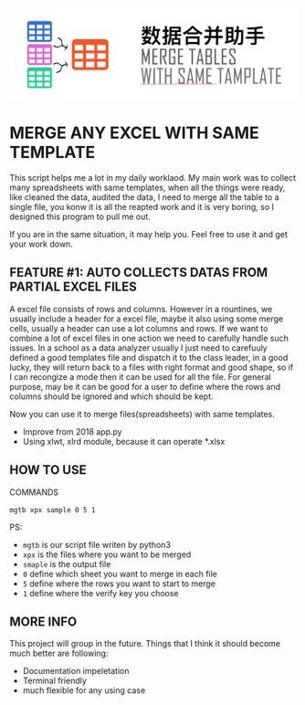 ![](https://raw.githubusercontent.com/starttolearning/mergetables/master/mergetables.png)

# MERGE ANY EXCEL WITH SAME TEMPLATE

This script helps me a lot in my daily worklaod. My main work was to collect many spreadsheets with same templates, when all the things were ready, like cleaned the data, audited the data, I need to merge all the table to a single file, you konw it is all the reapted work and it is very boring, so I designed this program to pull me out.

If you are in the same situation, it may help you. Feel free to use it and get your work down.

## FEATURE #1: AUTO COLLECTS DATAS FROM PARTIAL EXCEL FILES

A excel file consists of rows and columns.  However in a rountines, we usually include a header for a excel file, maybe it also using some merge cells, usually a header can use a lot columns and rows. If we want to combine a lot of excel files in one action we need to carefully handle such issues. In a school as a data analyzer usually I just need to carefuuly defined a good templates file and dispatch it to the class leader, in a good lucky, they will return back to a files with right format and good shape, so if I can recongize a mode then it can be used for all the file. For general purpose, may be it can be good for a user to define where the rows and columns should be ignored and which should be kept.  

Now you can use it to merge files(spreadsheets) with same templates.

- Improve from 2018 app.py
- Using xlwt, xlrd module, because it can operate *.xlsx

## HOW TO USE

COMMANDS

```shell
mgtb xpx sample 0 5 1
```

PS:

- `mgtb` is our script file writen by python3
- `xpx` is the files where you want to be merged
- `smaple` is the output file
- `0` define which sheet you want to merge in each file
- `5` define where the rows you want to start to merge
- `1` define where the verify key you choose

## MORE INFO

This project will group in the future.
Things that I think it should become much better are following:

- Documentation impeletation
- Terminal friendly
- much flexible for any using case